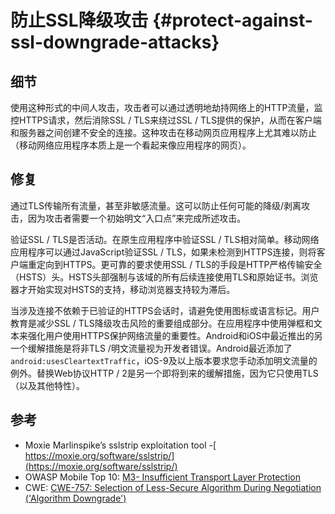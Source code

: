 # 防止SSL降级攻击 {#protect-against-ssl-downgrade-attacks}

## 细节

使用这种形式的中间人攻击，攻击者可以通过透明地劫持网络上的HTTP流量，监控HTTPS请求，然后消除SSL / TLS来绕过SSL / TLS提供的保护，从而在客户端和服务器之间创建不安全的连接。这种攻击在移动网页应用程序上尤其难以防止（移动网络应用程序本质上是一个看起来像应用程序的网页）。

## 修复

通过TLS传输所有流量，甚至非敏感流量。这可以防止任何可能的降级/剥离攻击，因为攻击者需要一个初始明文“入口点”来完成所述攻击。

验证SSL / TLS是否活动。在原生应用程序中验证SSL / TLS相对简单。移动网络应用程序可以通过JavaScript验证SSL / TLS，如果未检测到HTTPS连接，则将客户端重定向到HTTPS。更可靠的要求使用SSL / TLS的手段是HTTP严格传输安全（HSTS）头。HSTS头部强制与该域的所有后续连接使用TLS和原始证书。浏览器才开始实现对HSTS的支持，移动浏览器支持较为滞后。

当涉及连接不依赖于已验证的HTTPS会话时，请避免使用图标或语言标记。用户教育是减少SSL / TLS降级攻击风险的重要组成部分。在应用程序中使用弹框和文本来强化用户使用HTTPS保护网络流量的重要性。Android和iOS中最近推出的另一个缓解措施是将非TLS /明文流量视为开发者错误。Android最近添加了`android:usesCleartextTraffic`，iOS-9及以上版本要求您手动添加明文流量的例外。替换Web协议HTTP / 2是另一个即将到来的缓解措施，因为它只使用TLS（以及其他特性）。

## 参考

* Moxie Marlinspike’s sslstrip exploitation tool -[ https://moxie.org/software/sslstrip/](https://moxie.org/software/sslstrip/)
* OWASP Mobile Top 10: [M3- Insufficient Transport Layer Protection](https://www.owasp.org/index.php/Mobile_Top_10_2014-M3)
* CWE: [CWE-757: Selection of Less-Secure Algorithm During Negotiation \('Algorithm Downgrade'\)](https://cwe.mitre.org/data/definitions/757.html)



